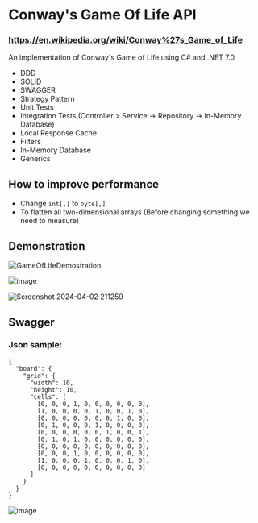 # Conway's Game Of Life API
### https://en.wikipedia.org/wiki/Conway%27s_Game_of_Life
An implementation of Conway's Game of Life using C# and .NET 7.0

- DDD
- SOLID
- SWAGGER
- Strategy Pattern
- Unit Tests
- Integration Tests (Controller > Service -> Repository -> In-Memory Database)
- Local Response Cache
- Filters
- In-Memory Database
- Generics

## How to improve performance

- Change ```int[,]``` to ```byte[,]```
- To flatten all two-dimensional arrays (Before changing something we need to measure)

## Demonstration
![GameOfLifeDemostration](https://github.com/Geraldoab/ConwayGameOfLifeAPI/assets/3846304/9fabb8d4-71c3-4e9d-8390-cae2f8f23e5c)

![image](https://github.com/Geraldoab/ConwayGameOfLifeAPI/assets/3846304/fd215ee1-4fa8-47dc-ac7a-0f345b6ff6ec)

![Screenshot 2024-04-02 211259](https://github.com/Geraldoab/ConwayGameOfLifeAPI/assets/3846304/fcd5a66c-57cc-4181-8928-5a0971742ad7)


## Swagger

### Json sample:
``` 
{
  "board": {
    "grid": {
      "width": 10,
      "height": 10,
      "cells": [
		[0, 0, 0, 1, 0, 0, 0, 0, 0, 0],
		[1, 0, 0, 0, 0, 1, 0, 0, 1, 0],
		[0, 0, 0, 0, 0, 0, 0, 1, 0, 0],
		[0, 1, 0, 0, 0, 1, 0, 0, 0, 0],
		[0, 0, 0, 0, 0, 0, 1, 0, 0, 1],
		[0, 1, 0, 1, 0, 0, 0, 0, 0, 0],
		[0, 0, 0, 0, 0, 0, 0, 0, 0, 0],
		[0, 0, 0, 1, 0, 0, 0, 0, 0, 0],
		[1, 0, 0, 0, 1, 0, 0, 0, 1, 0],
		[0, 0, 0, 0, 0, 0, 0, 0, 0, 0]
	  ]
    }
  }
}
```

![image](https://github.com/Geraldoab/ConwayGameOfLifeAPI/assets/3846304/9945cc72-52d2-41ce-b4ad-ea2fe46c8dd6)


